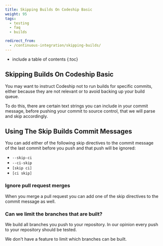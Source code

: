 ```yaml
---
title: Skipping Builds On Codeship Basic
weight: 95
tags:
  - testing
  - faq
  - builds

redirect_from:
  - /continuous-integration/skipping-builds/
---
```


* include a table of contents
{:toc}

## Skipping Builds On Codeship Basic

You may want to instruct Codeship not to run builds for specific commits, either because they are not relevant or to avoid backing up your build queue.

To do this, there are certain text strings you can include in your commit message, before pushing your commit to source control, that we will parse and skip accordingly.

## Using The Skip Builds Commit Messages

You can add either of the following skip directives to the commit message of the last commit before you push and that push will be ignored:

* `--skip-ci`
* `--ci-skip`
* `[skip ci]`
* `[ci skip]`

### Ignore pull request merges

When you merge a pull request you can add one of the skip directives to the commit message as well.

### Can we limit the branches that are built?

We build all branches you push to your repository. In our opinion every push to your repository should be tested.

We don't have a feature to limit which branches can be built.
